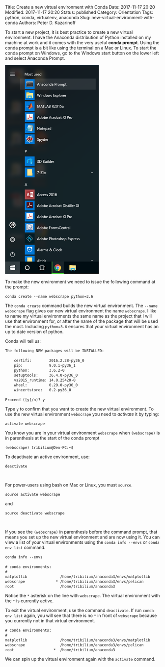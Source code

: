 Title: Create a new virtual environment with Conda
Date: 2017-11-17 20:20
Modified: 2017-11-17 20:20
Status: published
Category: Orientation
Tags: python, conda, virtualenv, anaconda
Slug: new-virtual-environment-with-conda
Authors: Peter D. Kazarinoff

To start a new project, it is best practice to create a new virtual environment. I have the Anaconda distribution of Python installed on my machine at work and it comes with the very useful **conda prompt**. Using the conda prompt is a bit like using the terminal on a Mac or Linux. To start the conda prompt on Windows, go to the Windows start button on the lower left and select Anaconda Prompt. 

![anaconda in start menu](images/anaconda_from_start_menu.png)

To make the new environment we need to issue the following command at the prompt:

```terminal
conda create --name webscrape python=3.6
```
The ```conda create``` command builds the new virtual environment. The ```--name webscrape``` flag gives our new virtual environment the name ```webscrape```.  I like to name my virtual environments the same name as the project that I will use that environment for, or after the name of the package that will be used the most.  Including ```python=3.6``` ensures that your virtual environment has an up to date version of python. 

Conda will tell us:

```
The following NEW packages will be INSTALLED:

    certifi:        2016.2.28-py36_0
    pip:            9.0.1-py36_1
    python:         3.6.2-0
    setuptools:     36.4.0-py36_0
    vs2015_runtime: 14.0.25420-0
    wheel:          0.29.0-py36_0
    wincertstore:   0.2-py36_0

Proceed ([y]/n)? y
```

Type ```y``` to confirm that you want to create the new virtual environment. To use the new virtual environment ```webscrape``` you need to _activate_ it by typing:

```
activate webscrape
```
You know you are in your virtual environment ```webscrape``` when ```(webscrape)``` is in parenthesis at the start of the conda prompt

```
(webscrape) tribilium@Den-PC:~$
```

To deactivate an active environment, use:

```
deactivate
```
<br />

For power-users using bash on Mac or Linux, you must ```source```.


```
source activate webscrape
```

and

```
source deactivate webscrape
```

<br />


If you see the ```(webscrape)``` in parenthesis before the command prompt, that means you set up the new virtual environment and are now using it. You can view a list of your virtual environments using the ```conda info --envs``` or ```conda env list``` command.

```terminal
conda info --envs

# conda environments:
#
matplotlib               /home/tribilium/anaconda3/envs/matplotlib
webscrape              * /home/tribilium/anaconda3/envs/pelican
root                     /home/tribilium/anaconda3
```

Notice the ``` * ``` asterisk on the line with ```webscrape```. The virtual environment with the ``` * ``` is currently active. 

To exit the virtual environment, use the command ```deactivate```. If run ```conda env list``` again, you will see that there is no ```*``` in front of ```webscrape``` because you currently not in that virtual environment.

```terminal
# conda environments:
#
matplotlib               /home/tribilium/anaconda3/envs/matplotlib
webscrape                /home/tribilium/anaconda3/envs/pelican
root                  *  /home/tribilium/anaconda3
```
We can spin up the virtual environment again with the ```activate``` command.